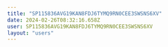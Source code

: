 ```yaml
---
title: "SP115836AVG19KAN8FDJ6TYMQ9RN0CEE3SWSNS6XV"
date: 2024-02-26T08:32:16.658Z
user: SP115836AVG19KAN8FDJ6TYMQ9RN0CEE3SWSNS6XV
layout: "users"
---
```

    